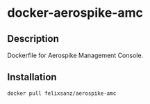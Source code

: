 # docker-aerospike-amc

## Description

Dockerfile for Aerospike Management Console.

## Installation

```
docker pull felixsanz/aerospike-amc
```
